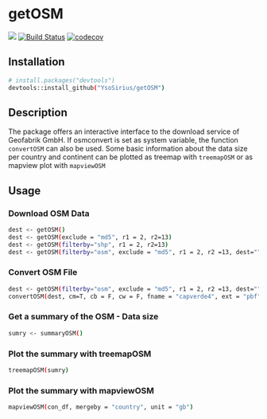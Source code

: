 # getOSM

[![](https://www.r-pkg.org/badges/version/getOSM)](https://www.r-pkg.org/pkg/getOSM)
[![Build Status](https://travis-ci.org/YsoSirius/getOSM.svg?branch=master)](https://travis-ci.org/YsoSirius/getOSM)
[![codecov](https://codecov.io/gh/YsoSirius/getOSM/branch/master/graph/badge.svg)](https://codecov.io/gh/YsoSirius/getOSM)


## Installation
 ```sh
# install.packages("devtools")
devtools::install_github("YsoSirius/getOSM")
```


## Description
The package offers an interactive interface to 
the download service of Geofabrik GmbH. If osmconvert is 
set as system variable, the function ```convertOSM``` can also be
used. Some basic information about the data size per country
and continent can be plotted as treemap with ```treemapOSM``` or
as mapview plot with ```mapviewOSM``` 


## Usage 
### Download OSM Data
 ```sh
dest <- getOSM()
dest <- getOSM(exclude = "md5", r1 = 2, r2=13)
dest <- getOSM(filterby="shp", r1 = 2, r2=13)
dest <- getOSM(filterby="osm", exclude = "md5", r1 = 2, r2 =13, dest="")
```

### Convert OSM File
 ```sh
dest <- getOSM(filterby="osm", exclude = "md5", r1 = 2, r2 =13, dest="")
convertOSM(dest, cm=T, cb = F, cw = F, fname = "capverde4", ext = "pbf")
```

### Get a summary of the OSM - Data size
 ```sh
sumry <- summaryOSM()
```

### Plot the summary with treemapOSM
 ```sh
treemapOSM(sumry)
```

### Plot the summary with mapviewOSM
 ```sh
mapviewOSM(con_df, mergeby = "country", unit = "gb")
```

